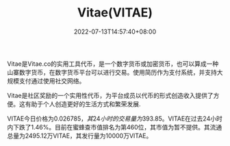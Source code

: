 ﻿---
weight: 
title: "Vitae(VITAE)"
description: "Vitae是Vitae.co的实用工具代币，也是一种社会奖励网站"
date: 2022-07-13T14:57:40+08:00
lastmod: 2022-07-13T14:57:40+08:00
draft: false
authors: ["Simon"]
featuredImage: "vitaevitae.webp"
link: "https://www.vitaetoken.io/"
tags: ["数字代币","Vitae(VITAE)"]
categories: ["navigation"]
navigation: ["数字代币"]
lightgallery: true
toc: true
pinned: false
recommend: false
recommend1: false
---
Vitae是Vitae.co的实用工具代币，是一个数字货币或加密货币，也可以算成一种山寨数字货币，在数字货币平台可以进行交易。使用简历作为支付系统，并支持大规模支付通过使用社交网络。

Vitae是社区奖励的一个实用性代币，为平台成员以代币的形式创造收入提供了方便。这有助于个人创造更好的生活方式和繁荣发展.

VITAE今日价格为$0.026785，其24小时的交易量为$393.85。VITAE在过去24小时内下跌了1.46%。目前在蜜蜂查市值排名为第460位，其市值为暂不提供。其流通总量为2495.12万VITAE，其发行量为10000万VITAE。